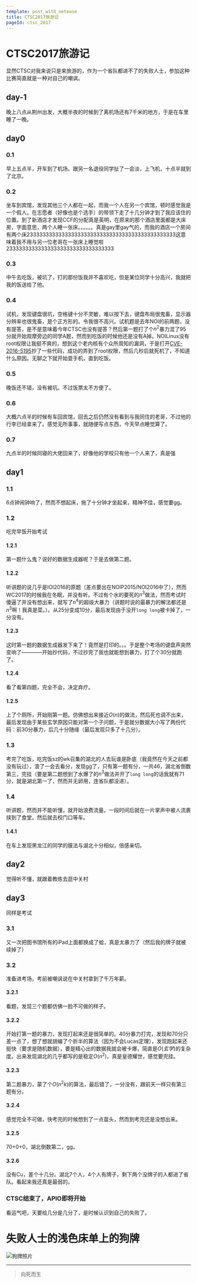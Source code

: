 ```yaml
---
template: post_with_netease
title: CTSC2017旅游记
pageId: ctsc_2017
---
```


# CTSC2017旅游记
显然CTSC对我来说只是来旅游的，作为一个省队都进不了的失败人士，参加这种比赛简直就是一种对自己的嘲讽。

## day-1
晚上八点从荆州出发，大概半夜的时候到了离机场还有7千米的地方，于是在车里睡了一晚。

## day0
### 0.1
早上五点半，开车到了机场。跟另一名退役同学扯了一会淡，上飞机，十点半就到了北京。
### 0.2 
坐车到宾馆，发现其他三个人都在一起，而我一个人在另一个宾馆，顿时感觉我是一个假人。在志愿者（好像也是个选手）的带领下走了十几分钟才到了我应该住的位置。到了新酒店才发现CCF的分配真是英明，在原来的那个酒店里面都是大床房，字面意思，两个人睡一张床。。。。。。真是gay里gay气的，而我的酒店一个房间有两个床23333333333333333333333333333333333333333333333这意味着我不用与另一位老哥在一张床上睡觉啦2333333333333333333333333333333333
### 0.3
中午去吃饭，被坑了，打的那份饭我并不喜欢吃，但是某位同学十分高兴，我就把我的饭送给了他。
### 0.4
试机，发现键盘很坑，空格键十分不灵敏，难以按下去，键盘布局很鬼畜，显示器分辨率也很鬼畜，是个正方形的。令我很不高兴。试机题是去年NOI的前两题，没有提答，是不是意味着今年CTSC也没有提答？然后第一题打了个$n^2$暴力混了95分就开始观摩旁边的同学A题，然而到吃饭的时候他还是没有A掉。NOILinux没有root权限让我挺不爽的，想到这个老内核有个众所周知的漏洞，于是打开[CVE-2016-5195](https://dirtycow.ninja/)抄了一些代码，成功的弄到了root权限，然后几秒后就死机了，不知道什么原因。无聊之下就开始耍手机，直到吃饭。
### 0.5
晚饭还不错，没有被坑。不过饭票太不方便了。
### 0.6
大概六点半的时候有车回宾馆，回去之后仍然没有看到与我同住的老哥，不过他的行李已经拿来了。感觉无所事事，就随便写点东西，今天早点睡觉算了。
### 0.7
九点半的时候同寝的大佬回来了，好像他的学校只有他一个人来了，真是强

## day1
### 1.1
6点钟闹钟响了，然而不想起床，拖了十分钟才坐起来，精神不佳，感觉要gg。
### 1.2
吃完早饭开始考试
#### 1.2.1
第一题什么鬼？说好的数据生成器呢？于是去做第二题。
#### 1.2.2
听讲题的说几乎是IOI2016的原题（差点要出在NOIP2015/NOI2016中了），然而WC2017的时候我在冬眠，并没有听。不过有个水的要死的$n^3$做法，然而考试时傻逼了并没有想出来，就写了$n^4$的超级大暴力（讲题时说的最暴力的解法都还是$n^3$啊！我真是菜。）。从25分变成10分，最后发现由于没开`long long`被卡掉了，一分没有。
#### 1.2.3
这时第一题的数据生成器发下来了！竟然是打印的。。。于是整个考场的键盘声突然变响了————开始抄代码，不过抄完了我也就能想到暴力，打了个30分就跑了。
#### 1.2.4
看了看第四题，完全不会，决定弃疗。
#### 1.2.5
上了个厕所，开始刚第一题。仿佛想出来接近$O(n)$的做法，然后死也调不出来，最后发现由于某些玄学原因只能对第一个子问题，于是就分数据大小写了两份代码：前30分暴力，后几十分随缘（最后发现只多了十几分）。
### 1.3
考完了吃饭，吃完饭sz的wk召集的湖北的人去玩谁是卧底（我竟然在今天之前都没有玩过），浪了一会去看分，发现gg了，只有第一题有分，一共46，湖北省倒数第三，完挂（要是第二题想到了水爆了的$n^3$做法并开了`long long`的话我就有71分，就是湖北第一了，然而并无卵用，连省队都没进）。
### 1.4
听讲题，然而并不能听懂，就开始浪费流量。一段时间后就在一片掌声中被人流裹挟到了食堂。然后就去校门口等车。
#### 1.4.1
在车上发现黑龙江的同学的膜法与湖北十分相似，倍感亲切。

## day2
觉得听不懂，就跟着教练去逛中关村

## day3
同样是考试
### 3.1
又一次把图书馆所有的iPad上面都换成了蛤，真是太暴力了（然后我的牌子就被续掉了）
### 3.2
准备进考场，考前被嘲讽说在中关村拿到了千万年薪。
#### 3.2.1
看题，发现三个题都仿佛一脸不可做的样子。
#### 3.2.2
开始打第一题的暴力，发现打起来还是很简单的。40分暴力打完，发现和70分只差一点了，想了想就胡编了个折半的算法（因为不会Lucas定理），发现跑起来还挺快（要求是随机数据），要是精心出的数据我就会被卡爆，简直是$O(玄学)$的复杂度。出来发现湖北的几乎都写的是稳定$O(n^2)$，真是皇德耀世，感觉要完挂。
#### 3.2.3
第二题暴力，蒙了个$O(n^2 k)$的算法，最后错了，一分没有，跟前天一样只有第三题有分。
#### 3.2.4
感觉完全不可做，快考完的时候想到了一点苗头，然而到考完还是没想出来。
#### 3.2.5
70+0+0，湖北倒数第二，gg。
#### 3.2.6
没有Cu，差个十几分。湖北7个人，4个人有牌子，剩下两个没牌子的人都进了省队。看起来我还真是最弱的。
### CTSC结束了，APIO即将开始
看运气吧，天要给几分是几分了，是时候认识到自己的失败了。

# 失败人士的浅色床单上的狗牌
![狗牌照片](IMG_20170515_002043.jpg)

<hr>

> 向死而生

<div id="__comment"></div>
